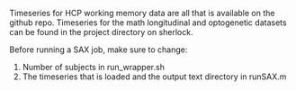 Timeseries for HCP working memory data are all that is available on the github repo. Timeseries for the math longitudinal and optogenetic datasets can be found in the project directory on sherlock.

Before running a SAX job, make sure to change:
  1) Number of subjects in run_wrapper.sh
  2) The timeseries that is loaded and the output text directory in runSAX.m
